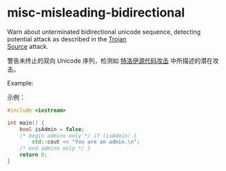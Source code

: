 # misc-misleading-bidirectional

Warn about unterminated bidirectional unicode sequence, detecting  
potential attack as described in the [Trojan  
Source](https://www.trojansource.codes) attack.

警告未终止的双向 Unicode 序列，检测如 [特洛伊源代码攻击](https://www.trojansource.codes) 中所描述的潜在攻击。

Example:

示例：

```c++
#include <iostream>

int main() {
    bool isAdmin = false;
    /*‮ } ⁦if (isAdmin)⁩ ⁦ begin admins only */
        std::cout << "You are an admin.\n";
    /* end admins only ‮ { ⁦*/
    return 0;
}
```
